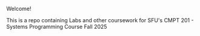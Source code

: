 Welcome!

This is a repo containing Labs and other coursework for SFU's CMPT 201 - Systems Programming Course
Fall 2025
